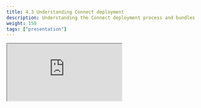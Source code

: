 ```yaml
---
title: 4.3 Understanding Connect deployment
description: Understanding the Connect deployment process and bundles
weight: 150
tags: ["presentation"]
---
```


<!-- source: <a href="https://colorado.rstudio.com/rsc/pro-admin-training/using-connect" target="_blank">pro-admin-training/using-connect</a> -->
<div class="xaringan-column">
  <div class="responsive-container-xaringan">
    <div class="animated-r-wrapper">
      <div class="animated-r-vertical">
        <div class="animated-r-circle"></div>
      </div>
      <div class="animated-r-diagonal"></div>
    </div>
    <iframe 
      src="https://colorado.rstudio.com/rsc/pro-admin-training/using-connect" 
          gesture="media"  allow="encrypted-media" allowfullscreen
          scrolling="no">
    </iframe>
  </div>
</div>
